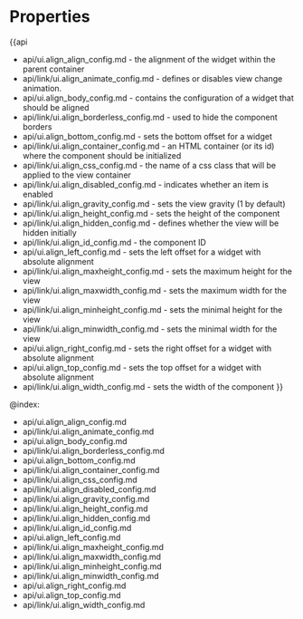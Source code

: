 Properties
==========

{{api
- api/ui.align_align_config.md - the alignment of the widget within the parent container
- api/link/ui.align_animate_config.md - defines or disables view change animation.
- api/ui.align_body_config.md - contains the configuration of a widget that should be aligned
- api/link/ui.align_borderless_config.md - used to hide the component borders
- api/ui.align_bottom_config.md - sets the bottom offset for a widget
- api/link/ui.align_container_config.md - an HTML container (or its id) where the component should be initialized
- api/link/ui.align_css_config.md - the name of a css class that will be applied to the view container
- api/link/ui.align_disabled_config.md - indicates whether an item is enabled
- api/link/ui.align_gravity_config.md - sets the view gravity (1 by default)
- api/link/ui.align_height_config.md - sets the height of the component
- api/link/ui.align_hidden_config.md - defines whether the view will be hidden initially
- api/link/ui.align_id_config.md - the component ID
- api/ui.align_left_config.md - sets the left offset for a widget with absolute alignment
- api/link/ui.align_maxheight_config.md - sets the maximum height for the view
- api/link/ui.align_maxwidth_config.md - sets the maximum width for the view
- api/link/ui.align_minheight_config.md - sets the minimal height for the view
- api/link/ui.align_minwidth_config.md - sets the minimal width for the view
- api/ui.align_right_config.md - sets the right offset for a widget with absolute alignment
- api/ui.align_top_config.md - sets the top offset for a widget with absolute alignment
- api/link/ui.align_width_config.md - sets the width of the component
}}

@index:
- api/ui.align_align_config.md
- api/link/ui.align_animate_config.md
- api/ui.align_body_config.md
- api/link/ui.align_borderless_config.md
- api/ui.align_bottom_config.md
- api/link/ui.align_container_config.md
- api/link/ui.align_css_config.md
- api/link/ui.align_disabled_config.md
- api/link/ui.align_gravity_config.md
- api/link/ui.align_height_config.md
- api/link/ui.align_hidden_config.md
- api/link/ui.align_id_config.md
- api/ui.align_left_config.md
- api/link/ui.align_maxheight_config.md
- api/link/ui.align_maxwidth_config.md
- api/link/ui.align_minheight_config.md
- api/link/ui.align_minwidth_config.md
- api/ui.align_right_config.md
- api/ui.align_top_config.md
- api/link/ui.align_width_config.md

